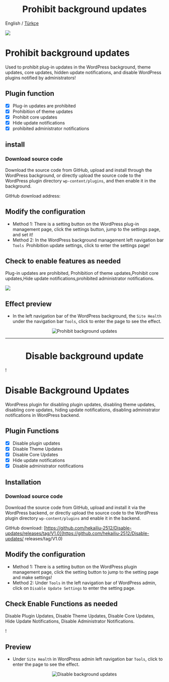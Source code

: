<h1 align="center">Prohibit background updates</h1>

English / [Türkçe](./README_TR.md)

![](https://cdn.jsdelivr.net/gh/hekailiu-2512/Disable-updates/Disable-updates-2.png)

# Prohibit background updates

Used to prohibit plug-in updates in the WordPress background, theme updates, core updates, hidden update notifications, and disable WordPress plugins notified by administrators!

## Plugin function

* [x] Plug-in updates are prohibited
* [x] Prohibition of theme updates
* [x] Prohibit core updates 
* [x] Hide update notifications
* [x] prohibited administrator notifications 

## install

### Download source code 
  
 Download the source code from GitHub, upload and install through the WordPress background, or directly upload the source code to the WordPress plugin directory `wp-content/plugins`, and then enable it in the background. 

GitHub download address:

## Modify the configuration
    
* Method 1: There is a setting button on the WordPress plug-in management page, click the settings button, jump to the settings page, and set it!
* Method 2: In the WordPress background management left navigation bar `Tools `Prohibition update settings, click to enter the settings page!

## Check to enable features as needed

Plug-in updates are prohibited, Prohibition of theme updates,Prohibit core updates,Hide update notifications,prohibited administrator notifications.

![](https://cdn.jsdelivr.net/gh/hekailiu-2512/Disable-updates/Disable-updates-1.jpg)

## Effect preview

* In the left navigation bar of the WordPress background, the `Site Health` under the navigation bar `Tools`, click to enter the page to see the effect.

<p align="center">
    <img src="https://cdn.jsdelivr.net/gh/hekailiu-2512/Disable-updates/Disable-updates-2.png" alt="Prohibit background updates" />
</p>

---

<h1 align="center">Disable background update</h1>
<p align="center">

! [](https://cdn.jsdelivr.net/gh/hekailiu-2512/Disable-updates/Disable-updates-2.png)

# Disable Background Updates

WordPress plugin for disabling plugin updates, disabling theme updates, disabling core updates, hiding update notifications, disabling administrator notifications in WordPress backend.

## Plugin Functions

* [x] Disable plugin updates 
* [x] Disable Theme Updates
* [x] Disable Core Updates 
* [x] Hide update notifications
* [x] Disable administrator notifications 

## Installation

### Download source code 
  
 Download the source code from GitHub, upload and install it via the WordPress backend, or directly upload the source code to the WordPress plugin directory `wp-content/plugins` and enable it in the backend.

GitHub download: [https://github.com/hekailiu-2512/Disable-updates/releases/tag/V1.0](https://github.com/hekailiu-2512/Disable-updates/ releases/tag/V1.0) 

## Modify the configuration
    
* Method 1: There is a setting button on the WordPress plugin management page, click the setting button to jump to the setting page and make settings!
* Method 2: Under `Tools` in the left navigation bar of WordPress admin, click on `Disable Update Settings` to enter the setting page.

## Check Enable Functions as needed

Disable Plugin Updates, Disable Theme Updates, Disable Core Updates, Hide Update Notifications, Disable Administrator Notifications.

! [](https://cdn.jsdelivr.net/gh/hekailiu-2512/Disable-updates/Disable-updates-1.jpg)

## Preview

* Under `Site Health` in WordPress admin left navigation bar `Tools`, click to enter the page to see the effect.

<p align="center">
    <img src="https://cdn.jsdelivr.net/gh/hekailiu-2512/Disable-updates/Disable-updates-2.png" alt="Disable background updates" />
</p>